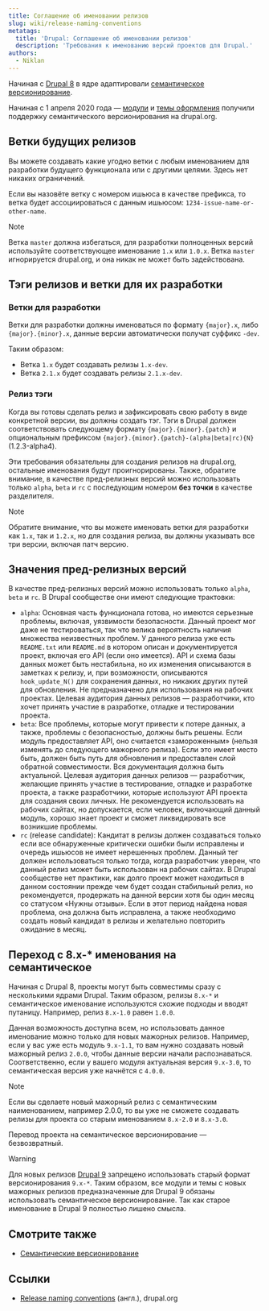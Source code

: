 ```yaml
---
title: Соглашение об именовании релизов
slug: wiki/release-naming-conventions
metatags:
  title: 'Drupal: Соглашение об именовании релизов'
  description: 'Требования к именованию версий проектов для Drupal.'
authors:
  - Niklan
---
```


Начиная с [Drupal 8](../../8/index.md) в ядре адаптировали [семантическое версионирование](../../../semver/index.md).

Начиная с 1 апреля 2020 года — [модули](../../9/modules/index.md) и [темы оформления](../../9/themes/index.md) получили поддержку семантического версионирования на drupal.org.

## Ветки будущих релизов

Вы можете создавать какие угодно ветки с любым именованием для разработки будущего функционала или с другими целями. Здесь нет никаких ограничений.

Если вы назовёте ветку с номером ишьюса в качестве префикса, то ветка будет ассоциироваться с данным ишьюсом: `1234-issue-name-or-other-name`.

> [!NOTE]
> Ветка `master` должна избегаться, для разработки полноценных версий используйте соответствующее именование `1.x` или `1.0.x`. Ветка `master` игнорируется drupal.org, и она никак не может быть задействована.

## Тэги релизов и ветки для их разработки

### Ветки для разработки

Ветки для разработки должны именоваться по формату `{major}.x`, либо `{major}.{minor}.x`, данные версии автоматически получат суффикс `-dev`.

Таким образом:

- Ветка `1.x` будет создавать релизы `1.x-dev`.
- Ветка `2.1.x` будет создавать релизы `2.1.x-dev`.

### Релиз тэги

Когда вы готовы сделать релиз и зафиксировать свою работу в виде конкретной версии, вы должны создать тэг. Тэги в Drupal должен соответствовать следующему формату `{major}.{minor}.{patch}` и опциональным префиксом `{major}.{minor}.{patch}-(alpha|beta|rc){N}` (1.2.3-alpha4).

Эти требования обязательны для создания релизов на drupal.org, остальные именования будут проигнорированы. Также, обратите внимание, в качестве пред-релизных версий можно использовать только `alpha`, `beta` и `rc` с последующим номером **без точки** в качестве разделителя. 

> [!NOTE]
> Обратите внимание, что вы можете именовать ветки для разработки как `1.x`, так и `1.2.x`, но для создания релиза, вы должны указывать все три версии, включая патч версию.

## Значения пред-релизных версий

В качестве пред-релизных версий можно использовать только `alpha`, `beta` и `rc`. В Drupal сообществе они имеют следующие трактовки:

- `alpha`: Основная часть функционала готова, но имеются серьезные проблемы, включая, уязвимости безопасности. Данный проект мог даже не тестироваться, так что велика вероятность наличия множества неизвестных проблем. У данного релиза уже есть `README.txt` или `README.md` в котором описан и документируется проект, включая его API (если оно имеется). API и схема базы данных может быть нестабильна, но их изменения описываются в заметках к релизу, и, при возможности, описываются `hook_update_N()` для сохранения данных, но никаких других путей для обновления. Не предназначено для использования на рабочих проектах. Целевая аудитория данных релизов — разработчики, кто хочет принять участие в разработке, отладке и тестировании проекта.
- `beta`: Все проблемы, которые могут привести к потере данных, а также, проблемы с безопасностью, должны быть решены. Если модуль предоставляет API, оно считается «замороженным» (нельзя изменять до следующего мажорного релиза). Если это имеет место быть, должен быть путь для обновления и предоставлен слой обратной совместимости. Вся документация должна быть актуальной. Целевая аудитория данных релизов — разработчик, желающие принять участие в тестирование, отладке и разработке проекта, а также разработчики, которые используют API проекта для создания своих личных. Не рекомендуется использовать на рабочих сайтах, но допускается, если человек, включающий данный модуль, хорошо знает проект и сможет ликвидировать все возникшие проблемы.
- `rc` (release candidate): Кандитат в релизы должен создаваться только если все обнаруженные критически ошибки были исправлены и очередь ишьюсов не имеет нерешенных проблем. Данный тег должен использоваться только тогда, когда разработчик уверен, что данный релиз может быть использован на рабочих сайтах. В Drupal сообществе нет практики, как долго проект может находиться в данном состоянии прежде чем будет создан стабильный релиз, но рекомендуется, продержать на данной версии хотя бы один месяц со статусом «Нужны отзывы». Если в этот период найдена новая проблема, она должна быть исправлена, а также необходимо создать новый кандидат в релизы и желательно повторить ожидание в месяц. 

## Переход с 8.x-* именования на семантическое

Начиная с Drupal 8, проекты могут быть совместимы сразу с несколькими ядрами Drupal. Таким образом, релизы `8.x-*` и семантическое именование используются схожие подходы и вводят путаницу. Например, релиз `8.x-1.0` равен `1.0.0`. 

Данная возможность доступна всем, но использовать данное именование можно только для новых мажорных релизов. Например, если у вас уже есть модуль `9.x-1.1`, то вам нужно создавать новый мажорный релиз `2.0.0`, чтобы данные версии начали распознаваться. Соответственно, если у вашего модуля актуальная версия `9.x-3.0`, то семантическая версия уже начнётся с `4.0.0`.

> [!NOTE]
> Если вы сделаете новый мажорный релиз с семантическим наименованием, например 2.0.0, то вы уже не сможете создавать релизы для проекта со старым именованием `8.x-2.0` и `8.x-3.0`.
>
> Перевод проекта на семантическое версионирование — безвозвратный.

> [!WARNING]
> Для новых релизов [Drupal 9](9/drupal-9.md) запрещено использовать старый формат версионирования `9.x-*`. Таким образом, все модули и темы с новых мажорных релизов предназначенные для Drupal 9 обязаны использовать семантическое версионирование. Так как старое именование в Drupal 9 полностью лишено смысла.

## Смотрите также

- [Семантические версионирование](../../../semver/index.md)

## Ссылки

- [Release naming conventions](https://www.drupal.org/node/1015226) (англ.), drupal.org
